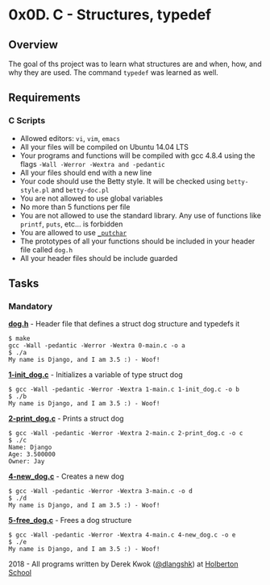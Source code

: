 # 0x0D. C - Structures, typedef

## Overview
The goal of ths project was to learn what structures are and when, how, and why they are used. The command `typedef` was learned as well.

## Requirements
### C Scripts
* Allowed editors: `vi`, `vim`, `emacs`
* All your files will be compiled on Ubuntu 14.04 LTS
* Your programs and functions will be compiled with gcc 4.8.4 using the flags `-Wall -Werror -Wextra and -pedantic`
* All your files should end with a new line
* Your code should use the Betty style. It will be checked using `betty-style.pl` and `betty-doc.pl`
* You are not allowed to use global variables
* No more than 5 functions per file
* You are not allowed to use the standard library. Any use of functions like `printf`, `puts`, etc… is forbidden
* You are allowed to use [`_putchar`](https://github.com/holbertonschool/_putchar.c/blob/master/_putchar.c)
* The prototypes of all your functions should be included in your header file called `dog.h`
* All your header files should be include guarded

## Tasks
### Mandatory
**[dog.h](dog.h)** - Header file that defines a struct dog structure and typedefs it
```
$ make
gcc -Wall -pedantic -Werror -Wextra 0-main.c -o a
$ ./a 
My name is Django, and I am 3.5 :) - Woof!
```

**[1-init_dog.c](1-init_dog.c)** - Initializes a variable of type struct dog
```
$ gcc -Wall -pedantic -Werror -Wextra 1-main.c 1-init_dog.c -o b
$ ./b 
My name is Django, and I am 3.5 :) - Woof!
```

**[2-print_dog.c](2-print_dog.c)** - Prints a struct dog
```
$ gcc -Wall -pedantic -Werror -Wextra 2-main.c 2-print_dog.c -o c
$ ./c 
Name: Django
Age: 3.500000
Owner: Jay
```

**[4-new_dog.c](4-new_dog.c)** - Creates a new dog
```
$ gcc -Wall -pedantic -Werror -Wextra 3-main.c -o d
$ ./d 
My name is Django, and I am 3.5 :) - Woof!
```

**[5-free_dog.c](5-free_dog.c)** - Frees a dog structure
```
$ gcc -Wall -pedantic -Werror -Wextra 4-main.c 4-new_dog.c -o e
$ ./e
My name is Django, and I am 3.5 :) - Woof!
```

2018 - All programs written by Derek Kwok ([@dlangshk](https://twitter.com/dlangshk)) at [Holberton School](https://www.holbertonschool.com/)
